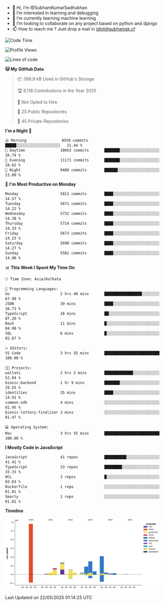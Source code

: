 - 👋 Hi, I’m @SubhamKumarSadhukhan
- 👀 I’m interested in learning and debugging
- 🌱 I’m currently learning machine learning
- 💞️ I’m looking to collaborate on any project based on python and django
- 📫 How to reach me ?
      Just drop a mail in idiot@subhamsk.cf

<!---
SubhamKumarSadhukhan/SubhamKumarSadhukhan is a ✨ special ✨ repository because its `README.md` (this file) appears on your GitHub profile.
You can click the Preview link to take a look at your changes.
--->


<!--START_SECTION:waka-->
![Code Time](http://img.shields.io/badge/Code%20Time-2%2C909%20hrs%2049%20mins-blue)

![Profile Views](http://img.shields.io/badge/Profile%20Views-1-blue)

![Lines of code](https://img.shields.io/badge/From%20Hello%20World%20I%27ve%20Written-2.9%20million%20lines%20of%20code-blue)

**🐱 My GitHub Data** 

> 📦 388.9 kB Used in GitHub's Storage 
 > 
> 🏆 6,118 Contributions in the Year 2025
 > 
> 🚫 Not Opted to Hire
 > 
> 📜 25 Public Repositories 
 > 
> 🔑 45 Private Repositories 
 > 
**I'm a Night 🦉** 

```text
🌞 Morning                8550 commits        █████░░░░░░░░░░░░░░░░░░░░   21.44 % 
🌆 Daytime                10663 commits       ███████░░░░░░░░░░░░░░░░░░   26.74 % 
🌃 Evening                11171 commits       ███████░░░░░░░░░░░░░░░░░░   28.02 % 
🌙 Night                  9488 commits        ██████░░░░░░░░░░░░░░░░░░░   23.80 % 
```
📅 **I'm Most Productive on Monday** 

```text
Monday                   5811 commits        ████░░░░░░░░░░░░░░░░░░░░░   14.57 % 
Tuesday                  5671 commits        ████░░░░░░░░░░░░░░░░░░░░░   14.22 % 
Wednesday                5732 commits        ████░░░░░░░░░░░░░░░░░░░░░   14.38 % 
Thursday                 5714 commits        ████░░░░░░░░░░░░░░░░░░░░░   14.33 % 
Friday                   5673 commits        ████░░░░░░░░░░░░░░░░░░░░░   14.23 % 
Saturday                 5690 commits        ████░░░░░░░░░░░░░░░░░░░░░   14.27 % 
Sunday                   5581 commits        ████░░░░░░░░░░░░░░░░░░░░░   14.00 % 
```


📊 **This Week I Spent My Time On** 

```text
🕑︎ Time Zone: Asia/Kolkata

💬 Programming Languages: 
Go                       2 hrs 40 mins       █████████████████░░░░░░░░   67.98 % 
JSON                     39 mins             ████░░░░░░░░░░░░░░░░░░░░░   16.73 % 
TypeScript               16 mins             ██░░░░░░░░░░░░░░░░░░░░░░░   07.20 % 
Bash                     11 mins             █░░░░░░░░░░░░░░░░░░░░░░░░   04.98 % 
SQL                      6 mins              █░░░░░░░░░░░░░░░░░░░░░░░░   02.67 % 

🔥 Editors: 
VS Code                  3 hrs 55 mins       █████████████████████████   100.00 % 

🐱‍💻 Projects: 
wallets                  2 hrs 2 mins        █████████████░░░░░░░░░░░░   52.04 % 
bionic-backend           1 hr 9 mins         ███████░░░░░░░░░░░░░░░░░░   29.55 % 
identities               35 mins             ████░░░░░░░░░░░░░░░░░░░░░   14.91 % 
common-sdk               4 mins              ░░░░░░░░░░░░░░░░░░░░░░░░░   01.95 % 
bionic-lottery-finalizer 3 mins              ░░░░░░░░░░░░░░░░░░░░░░░░░   01.47 % 

💻 Operating System: 
Mac                      3 hrs 55 mins       █████████████████████████   100.00 % 
```

**I Mostly Code in JavaScript** 

```text
JavaScript               41 repos            ██████████░░░░░░░░░░░░░░░   41.41 % 
TypeScript               33 repos            ████████░░░░░░░░░░░░░░░░░   33.33 % 
HCL                      3 repos             █░░░░░░░░░░░░░░░░░░░░░░░░   03.03 % 
Dockerfile               1 repo              ░░░░░░░░░░░░░░░░░░░░░░░░░   01.01 % 
Smarty                   1 repo              ░░░░░░░░░░░░░░░░░░░░░░░░░   01.01 % 
```



**Timeline**

![Lines of Code chart](https://raw.githubusercontent.com/SubhamKumarSadhukhan/SubhamKumarSadhukhan/main/assets/bar_graph.png)


 Last Updated on 22/05/2025 01:14:25 UTC
<!--END_SECTION:waka-->
